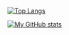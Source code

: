 [![Top Langs](https://github-readme-stats-git-masterrstaa-rickstaa.vercel.app/api/top-langs/?username=anuraghazra)](https://github.com/anuraghazra/github-readme-stats)




[![My GitHub stats](https://github-readme-stats.vercel.app/api?username=jeonghoonchoi74)](https://github.com/jeonghoonchoi74/github-readme-stats)


